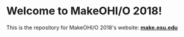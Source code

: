 # Welcome to MakeOHI/O 2018!
This is the repository for MakeOHI/O 2018's website: **[make.osu.edu](https://make.osu.edu)**

